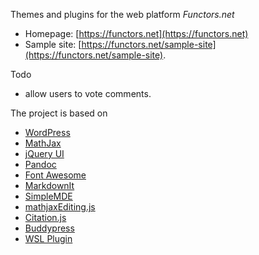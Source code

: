 Themes and plugins for the web platform *Functors.net*

- Homepage: [https://functors.net](https://functors.net)
- Sample site: [https://functors.net/sample-site](https://functors.net/sample-site).

Todo
- allow users to vote comments.

The project is based on

- [WordPress](https://wordpress.org)
- [MathJax](https://mathjax.org)
- [jQuery UI](https://jqueryui.com/)
- [Pandoc](https://pandoc.org)
- [Font Awesome](https://fontawesome.com)
- [MarkdownIt](https://github.com/markdown-it/markdown-it)
- [SimpleMDE](https://github.com/sparksuite/simplemde-markdown-editor)
- [mathjaxEditing.js](https://math.stackexchange.com)
- [Citation.js](https://citation.js.org/)
- [Buddypress](https://buddypress.org/)
- [WSL Plugin](http://miled.github.io/wordpress-social-login/)